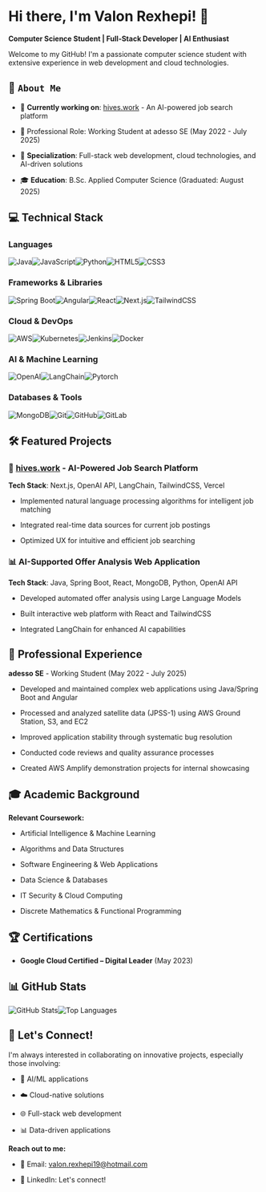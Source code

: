 Hi there, I'm Valon Rexhepi! 👋
===============================

**Computer Science Student | Full-Stack Developer | AI Enthusiast**

Welcome to my GitHub! I'm a passionate computer science student with extensive experience in web development and cloud technologies.

🚀 `About Me`
-------------

*   🎯 **Currently working on**: [hives.work](https://www.hives.work) - An AI-powered job search platform
    
*   💼 Professional Role: Working Student at adesso SE (May 2022 - July 2025)
    
*   🌟 **Specialization**: Full-stack web development, cloud technologies, and AI-driven solutions
    
*   🎓 **Education**: B.Sc. Applied Computer Science (Graduated: August 2025)
    

💻 Technical Stack
------------------

### Languages

![Java](https://img.shields.io/badge/Java-ED8B00?style=for-the-badge&logo=openjdk&logoColor=white)![JavaScript](https://img.shields.io/badge/JavaScript-F7DF1E?style=for-the-badge&logo=JavaScript&logoColor=black)![Python](https://img.shields.io/badge/Python-3776AB?style=for-the-badge&logo=python&logoColor=white)![HTML5](https://img.shields.io/badge/HTML5-E34F26?style=for-the-badge&logo=html5&logoColor=white)![CSS3](https://img.shields.io/badge/CSS3-1572B6?style=for-the-badge&logo=css3&logoColor=white)

### Frameworks & Libraries

![Spring Boot](https://img.shields.io/badge/Spring_Boot-6DB33F?style=for-the-badge&logo=spring-boot&logoColor=white)![Angular](https://img.shields.io/badge/Angular-DD0031?style=for-the-badge&logo=angular&logoColor=white)![React](https://img.shields.io/badge/React-20232A?style=for-the-badge&logo=react&logoColor=61DAFB)![Next.js](https://img.shields.io/badge/Next.js-000000?style=for-the-badge&logo=next.js&logoColor=white)![TailwindCSS](https://img.shields.io/badge/Tailwind_CSS-38B2AC?style=for-the-badge&logo=tailwind-css&logoColor=white)

### Cloud & DevOps

![AWS](https://img.shields.io/badge/Amazon_AWS-232F3E?style=for-the-badge&logo=amazon-aws&logoColor=white)![Kubernetes](https://img.shields.io/badge/Kubernetes-326ce5?style=for-the-badge&logo=kubernetes&logoColor=white)![Jenkins](https://img.shields.io/badge/Jenkins-D24939?style=for-the-badge&logo=jenkins&logoColor=white)![Docker](https://img.shields.io/badge/Docker-2496ED?style=for-the-badge&logo=docker&logoColor=white)

### AI & Machine Learning

![OpenAI](https://img.shields.io/badge/OpenAI-412991?style=for-the-badge&logo=openai&logoColor=white)![LangChain](https://img.shields.io/badge/LangChain-121212?style=for-the-badge&logo=chainlink&logoColor=white)![Pytorch](https://img.shields.io/badge/PyTorch-EE4C2C?style=for-the-badge&logo=pytorch&logoColor=white)

### Databases & Tools

![MongoDB](https://img.shields.io/badge/MongoDB-4EA94B?style=for-the-badge&logo=mongodb&logoColor=white)![Git](https://img.shields.io/badge/Git-F05032?style=for-the-badge&logo=git&logoColor=white)![GitHub](https://img.shields.io/badge/GitHub-100000?style=for-the-badge&logo=github&logoColor=white)![GitLab](https://img.shields.io/badge/GitLab-330F63?style=for-the-badge&logo=gitlab&logoColor=white)

🛠️ Featured Projects
---------------------

### 🤖 [hives.work](https://www.hives.work) - AI-Powered Job Search Platform

**Tech Stack**: Next.js, OpenAI API, LangChain, TailwindCSS, Vercel

*   Implemented natural language processing algorithms for intelligent job matching
    
*   Integrated real-time data sources for current job postings
    
*   Optimized UX for intuitive and efficient job searching
    

### 📊 AI-Supported Offer Analysis Web Application

**Tech Stack**: Java, Spring Boot, React, MongoDB, Python, OpenAI API

*   Developed automated offer analysis using Large Language Models
    
*   Built interactive web platform with React and TailwindCSS
    
*   Integrated LangChain for enhanced AI capabilities
    

🏢 Professional Experience
--------------------------

**adesso SE** - Working Student (May 2022 - July 2025)

*   Developed and maintained complex web applications using Java/Spring Boot and Angular
    
*   Processed and analyzed satellite data (JPSS-1) using AWS Ground Station, S3, and EC2
    
*   Improved application stability through systematic bug resolution
    
*   Conducted code reviews and quality assurance processes
    
*   Created AWS Amplify demonstration projects for internal showcasing
    

🎓 Academic Background
----------------------

**Relevant Coursework:**

*   Artificial Intelligence & Machine Learning
    
*   Algorithms and Data Structures
    
*   Software Engineering & Web Applications
    
*   Data Science & Databases
    
*   IT Security & Cloud Computing
    
*   Discrete Mathematics & Functional Programming
    

🏆 Certifications
-----------------

*   **Google Cloud Certified – Digital Leader** (May 2023)
    

📊 GitHub Stats
---------------

![GitHub Stats](https://github-readme-stats.vercel.app/api?username=valonrexhepi23&show_icons=true&theme=radical)![Top Languages](https://github-readme-stats.vercel.app/api/top-langs/?username=valonrexhepi23&layout=compact&theme=radical)

🤝 Let's Connect!
-----------------

I'm always interested in collaborating on innovative projects, especially those involving:

*   🤖 AI/ML applications
    
*   ☁️ Cloud-native solutions
    
*   🌐 Full-stack web development
    
*   📊 Data-driven applications
    

**Reach out to me:**

*   📧 Email: [valon.rexhepi19@hotmail.com](mailto:valon.rexhepi19@hotmail.com)
    
*   💼 LinkedIn: Let's connect!